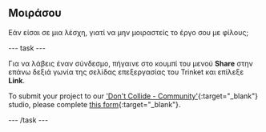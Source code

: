 ## Μοιράσου

Εάν είσαι σε μια λέσχη, γιατί να μην μοιραστείς το έργο σου με φίλους;

--- task ---

Για να λάβεις έναν σύνδεσμο, πήγαινε στο κουμπί του μενού **Share** στην επάνω δεξιά γωνία της σελίδας επεξεργασίας του Trinket και επίλεξε **Link**.

To submit your project to our ['Don't Collide - Community'](https://wke.lt/w/s/KobNfx){:target="_blank"} studio, please complete [this form](https://form.raspberrypi.org/f/community-project-submissions){:target="_blank"}.

--- /task ---
